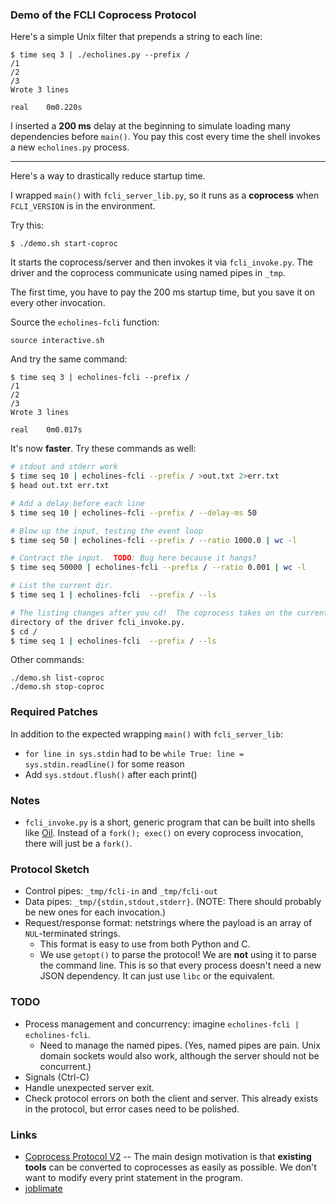 ### Demo of the FCLI Coprocess Protocol

Here's a simple Unix filter that prepends a string to each line:

```
$ time seq 3 | ./echolines.py --prefix /
/1
/2
/3
Wrote 3 lines

real    0m0.220s
```

I inserted a **200 ms** delay at the beginning to simulate loading many
dependencies before `main()`.  You pay this cost every time the shell invokes a
new `echolines.py` process.

-----

Here's a way to drastically reduce startup time.

I wrapped `main()` with `fcli_server_lib.py`, so it runs as a **coprocess**
when `FCLI_VERSION` is in the environment.

Try this:

```
$ ./demo.sh start-coproc
```

It starts the coprocess/server and then invokes it via `fcli_invoke.py`.  The
driver and the coprocess communicate using named pipes in `_tmp`.

The first time, you have to pay the 200 ms startup time, but you save it on
every other invocation.

Source the `echolines-fcli` function:

```
source interactive.sh
```

And try the same command:

```
$ time seq 3 | echolines-fcli --prefix /
/1
/2
/3
Wrote 3 lines

real    0m0.017s
```

It's now **faster**.  Try these commands as well:

```sh
# stdout and stderr work
$ time seq 10 | echolines-fcli --prefix / >out.txt 2>err.txt
$ head out.txt err.txt

# Add a delay before each line
$ time seq 10 | echolines-fcli --prefix / --delay-ms 50

# Blow up the input, testing the event loop
$ time seq 50 | echolines-fcli --prefix / --ratio 1000.0 | wc -l

# Contract the input.  TODO: Bug here because it hangs?
$ time seq 50000 | echolines-fcli --prefix / --ratio 0.001 | wc -l

# List the current dir.
$ time seq 1 | echolines-fcli  --prefix / --ls

# The listing changes after you cd!  The coprocess takes on the current #
directory of the driver fcli_invoke.py.
$ cd /
$ time seq 1 | echolines-fcli  --prefix / --ls
```

Other commands:

```
./demo.sh list-coproc
./demo.sh stop-coproc
```

### Required Patches

In addition to the expected wrapping `main()` with `fcli_server_lib`:

- `for line in sys.stdin` had to be `while True: line = sys.stdin.readline()` for some reason
- Add `sys.stdout.flush()` after each print()

### Notes

- `fcli_invoke.py` is a short, generic program that can be built into shells
  like [Oil](https://www.oilshell.org).  Instead of a `fork(); exec()` on every
  coprocess invocation, there will just be a `fork()`.

### Protocol Sketch

- Control pipes: `_tmp/fcli-in` and `_tmp/fcli-out`
- Data pipes: `_tmp/{stdin,stdout,stderr}`.  (NOTE: There should probably be new ones for each invocation.)
- Request/response format: netstrings where the payload is an array of
  `NUL`-terminated strings.
  - This format is easy to use from both Python and C.
  - We use `getopt()` to parse the protocol!  We are **not** using it to parse
    the command line.  This is so that every process doesn't need a new JSON
    dependency.  It can just use `libc` or the equivalent.

### TODO

- Process management and concurrency: imagine `echolines-fcli |
  echolines-fcli`.
  - Need to manage the named pipes.  (Yes, named pipes are pain.  Unix domain
    sockets would also work, although the server should not be concurrent.)
- Signals (Ctrl-C)
- Handle unexpected server exit.
- Check protocol errors on both the client and server.  This already exists in
  the protocol, but error cases need to be polished.

### Links

- [Coprocess Protocol
  V2](https://github.com/oilshell/oil/wiki/Coprocess-Protocol-V2) -- The main
  design motivation is that **existing tools** can be converted to coprocesses
  as easily as possible.  We don't want to modify every print statement in the
  program.
- [joblimate](https://github.com/apenwarr/joblimate)
